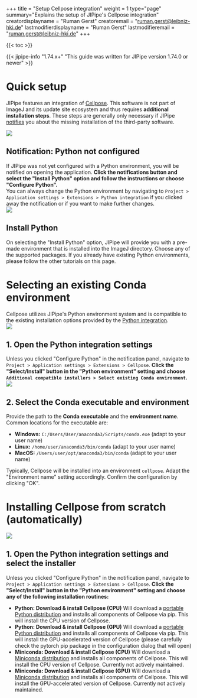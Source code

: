 +++
title = "Setup Cellpose integration"
weight = 1
type="page"
summary="Explains the setup of JIPipe's Cellpose integration"
creatordisplayname = "Ruman Gerst"
creatoremail = "ruman.gerst@leibniz-hki.de"
lastmodifierdisplayname = "Ruman Gerst"
lastmodifieremail = "ruman.gerst@leibniz-hki.de"
+++

{{< toc >}}

{{< jipipe-info "1.74.x+" "This guide was written for JIPipe version 1.74.0 or newer" >}}

# Quick setup

JIPipe features an integration of [Cellpose](https://www.cellpose.org). This software is not part of ImageJ and its update site ecosystem and thus requires **additional installation steps**. These steps are generally only necessary if JIPipe [notifies](/installation/third-party) you about the missing installation of the third-party software.

<div class=tutorial-list>
  <div class="tutorial-item">
    <div class="tutorial-item-img"><img src="/img/installation/third_party_python_notification.png" /></div>
    <div class="tutorial-item-content">
    <h2>Notification: Python not configured</h2>
    If JIPipe was not yet configured with a Python environment, you will be notified on opening the application. 
    <strong>Click the notifications button and select the "Install Python" option and follow the instructions or choose "Configure Python".</strong>
    <div class="notices info" >
    You can always change the Python environment by navigating to <code>Project &gt; Application settings &gt; Extensions &gt; Python integration</code> if you clicked away the notification or if you want to make further changes.
    </div>
    </div>
  </div>
  <div class="tutorial-item">
    <div class="tutorial-item-img"><img src="/img/installation/third_party_python_easyinstall.png" /></div>
    <div class="tutorial-item-content">
    <h2>Install Python</h2>
    On selecting the "Install Python" option, JIPipe will provide you with a pre-made environment that is installed into the ImageJ directory. Choose any of the supported packages. If you already have existing Python environments, please follow the other tutorials on this page.
    </div>
  </div>
</div>

# Selecting an existing Conda environment

<div class="notices info" >
    Cellpose utilizes JIPipe's Python environment system and is compatible to the existing installation options provided by the <a href="/installation/third-party/python/">Python integration</a>.
</div>

<div class=tutorial-list>
  <div class="tutorial-item">
    <div class="tutorial-item-img"><img src="/img/installation/third_party_cellpose_settings.png" /></div>
    <div class="tutorial-item-content">
    <h2>1. Open the Python integration settings</h2>
    Unless you clicked "Configure Python" in the notification panel, navigate to <code>Project &gt; Application settings &gt; Extensions &gt; Cellpose</code>.
    <strong>Click the "Select/Install" button in the "Python environment" setting and choose <code>Additional compatible installers &gt; Select existing Conda environment</code>.</strong>
    </div>
  </div>
  <div class="tutorial-item">
    <div class="tutorial-item-img"><img src="/img/installation/third_party_cellpose_conda.png" /></div>
    <div class="tutorial-item-content">
    <h2>2. Select the Conda executable and environment</h2>
     Provide the path to the <strong>Conda executable</strong> and the <strong>environment name</strong>.
    Common locations for the executable are:
    <ul>
        <li><strong>Windows:</strong> <code>C:/Users/User/anaconda3/Scripts/conda.exe</code> (adapt to your user name)</li>
        <li><strong>Linux:</strong> <code>/home/user/anaconda3/bin/conda</code> (adapt to your user name) </li>
        <li><strong>MacOS:</strong> <code>/Users/user/opt/anaconda3/bin/conda</code> (adapt to your user name) </li>
    </ul>
    Typically, Cellpose will be installed into an environment <code>cellpose</code>. Adapt the "Environment name" setting accordingly.
    Confirm the configuration by clicking "OK".
    </div>
  </div>
</div>

# Installing Cellpose from scratch (automatically)

<div class=tutorial-list>
  <div class="tutorial-item">
    <div class="tutorial-item-img"><img src="/img/installation/third_party_python_settings_edit.png" /></div>
    <div class="tutorial-item-content">
    <h2>1. Open the Python integration settings and select the installer</h2>
    Unless you clicked "Configure Python" in the notification panel, navigate to <code>Project &gt; Application settings &gt; Extensions &gt; Cellpose</code>.
    <strong>Click the "Select/Install" button in the "Python environment" setting and choose any of the following installation routines:</strong>
      <ul>
        <li><strong>Python: Download &amp; install Cellpose (CPU)</strong> Will download a <a href="https://github.com/indygreg/python-build-standalone/releases/tag/20220227" target="_blank">portable Python distribution</a> and installs all components of Cellpose via pip. This will install the CPU version of Cellpose. </li>
        <li><strong>Python: Download &amp; install Cellpose (GPU)</strong> Will download a <a href="https://github.com/indygreg/python-build-standalone/releases/tag/20220227" target="_blank">portable Python distribution</a> and installs all components of Cellpose via pip. This will install the GPU-accelerated version of Cellpose (please carefully check the pytorch pip package in the configuration dialog that will open) </li>
        <li><strong>Miniconda: Download &amp; install Cellpose (CPU)</strong> Will download a <a href="hhttps://docs.conda.io/en/latest/miniconda.html" target="_blank">Miniconda distribution</a> and installs all components of Cellpose. This will install the CPU version of Cellpose. Currently not actively maintained.</li>
        <li><strong>Miniconda: Download &amp; install Cellpose (GPU)</strong> Will download a <a href="hhttps://docs.conda.io/en/latest/miniconda.html" target="_blank">Miniconda distribution</a> and installs all components of Cellpose. This will install the GPU-accelerated version of Cellpose. Currently not actively maintained. </li>
    </ul>
    </div>
  
  </div>

</div>